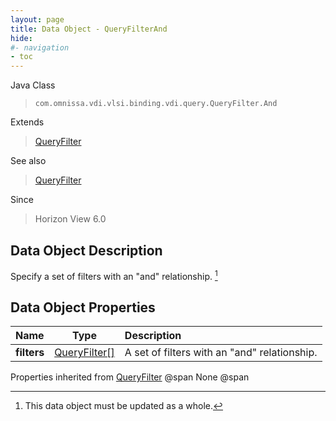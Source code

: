 ```yaml
---
layout: page
title: Data Object - QueryFilterAnd
hide:
#- navigation
- toc
---
```






Java Class
> `com.omnissa.vdi.vlsi.binding.vdi.query.QueryFilter.And`

Extends
> [QueryFilter](vdi.query.QueryFilter.Filter.md)

See also
> [QueryFilter](vdi.query.QueryFilter.Filter.md)

Since
> Horizon View 6.0


## Data Object Description

Specify a set of filters with an "and" relationship.
 [^167]



## Data Object Properties

 Name | Type | Description
:---|:---:|:---
**filters**| [QueryFilter[]](vdi.query.QueryFilter.Filter.md)|  A set of filters with an "and" relationship.
Properties inherited from [QueryFilter](vdi.query.QueryFilter.Filter.md) @span
None @span
 


 


[^167]: This data object must be updated as a whole.
